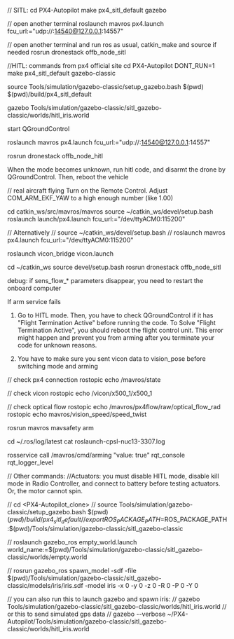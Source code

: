 // SITL:
cd PX4-Autopilot
make px4_sitl_default gazebo

// open another terminal
roslaunch mavros px4.launch fcu_url:="udp://:14540@127.0.0.1:14557"

// open another terminal and run ros as usual, catkin_make and source if needed
rosrun dronestack offb_node_sitl



//HITL: commands from px4 official site
cd PX4-Autopilot
DONT_RUN=1 make px4_sitl_default gazebo-classic

source Tools/simulation/gazebo-classic/setup_gazebo.bash $(pwd) $(pwd)/build/px4_sitl_default

gazebo Tools/simulation/gazebo-classic/sitl_gazebo-classic/worlds/hitl_iris.world

start QGroundControl

roslaunch mavros px4.launch fcu_url:="udp://:14540@127.0.0.1:14557"

rosrun dronestack offb_node_hitl

When the mode becomes unknown, run hitl code, and disarmt the drone by QGroundControl. Then, reboot the vehicle



// real aircraft flying
Turn on the Remote Control.
Adjust COM_ARM_EKF_YAW to a high enough number (like 1.00)

cd catkin_ws/src/mavros/mavros
source ~/catkin_ws/devel/setup.bash
roslaunch launch/px4.launch fcu_url:="/dev/ttyACM0:115200"

// Alternatively
// source ~/catkin_ws/devel/setup.bash
// roslaunch mavros px4.launch fcu_url:="/dev/ttyACM0:115200"

roslaunch vicon_bridge vicon.launch


cd ~/catkin_ws
source devel/setup.bash
rosrun dronestack offb_node_sitl



debug:
if sens_flow_* parameters disappear, you need to restart the onboard computer


If arm service fails
1. Go to HITL mode. Then, you have to check QGroundControl if it has "Flight Termination Active" before running the code.
To Solve "Flight Termination Active", you should reboot the flight control unit.
This error might happen and prevent you from arming after you terminate your code for unknown reasons.

2. You have to make sure you sent vicon data to vision_pose before switching mode and arming


// check px4 connection
rostopic echo /mavros/state

// check vicon
rostopic echo /vicon/x500_1/x500_1

// check optical flow
rostopic echo /mavros/px4flow/raw/optical_flow_rad
rostopic echo mavros/vision_speed/speed_twist


rosrun mavros mavsafety arm

cd ~/.ros/log/latest
cat roslaunch-cpsl-nuc13-3307.log


rosservice call /mavros/cmd/arming "value: true"
rqt_console
rqt_logger_level










// Other commands:
//Actuators: you must disable HITL mode, disable kill mode in Radio Controller, and connect to battery before testing actuators. Or, the motor cannot spin. 

// cd <PX4-Autopilot_clone>
// source Tools/simulation/gazebo-classic/setup_gazebo.bash $(pwd) $(pwd)/build/px4_sitl_default
// export ROS_PACKAGE_PATH=$ROS_PACKAGE_PATH:$(pwd)/Tools/simulation/gazebo-classic/sitl_gazebo-classic

// roslaunch gazebo_ros empty_world.launch world_name:=$(pwd)/Tools/simulation/gazebo-classic/sitl_gazebo-classic/worlds/empty.world

// rosrun gazebo_ros spawn_model -sdf -file $(pwd)/Tools/simulation/gazebo-classic/sitl_gazebo-classic/models/iris/iris.sdf -model iris -x 0 -y 0 -z 0 -R 0 -P 0 -Y 0


// you can also run this to launch gazebo and spawn iris: 
// gazebo Tools/simulation/gazebo-classic/sitl_gazebo-classic/worlds/hitl_iris.world
// or this to send simulated gps data
// gazebo --verbose ~/PX4-Autopilot/Tools/simulation/gazebo-classic/sitl_gazebo-classic/worlds/hitl_iris.world

